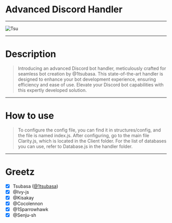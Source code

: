 # Advanced Discord Handler 
---

![Tsu](https://cdn.discordapp.com/attachments/1125106637804408913/1243616421758631966/75145c82-95fc-4f72-96ff-8c4d14b3b242.png?ex=66521f8c&is=6650ce0c&hm=21b779de5d2a2c77b284ecf805cb0ac34284d3fe3ae1cc1009dada65d28baf4d&)

---

# Description

> Introducing an advanced Discord bot handler, meticulously crafted for seamless bot creation by @1tsubasa. This state-of-the-art handler is designed to enhance your bot development experience, ensuring efficiency and ease of use. Elevate your Discord bot capabilities with this expertly developed solution.

---

# How to use 

> To configure the config file, you can find it in structures/config, and the file is named index.js.
> After configuring, go to the main file Clarity.js, which is located in the Client folder.
> For the list of databases you can use, refer to Database.js in the handler folder.

---

# Greetz 

- [x] Tsubasa ([@1tsubasa](https://github.com/1Tsubasa))
- [x] @Ivy-js
- [x] @Kisakay
- [x] @Cocolennon
- [x] @1Sparrowhawk
- [x] @Senju-sh 
